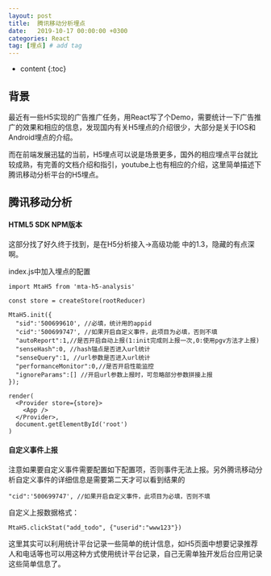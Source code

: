 ```yaml
---
layout: post
title:  腾讯移动分析埋点
date:   2019-10-17 00:00:00 +0300
categories: React
tag: [埋点] # add tag
---
```


* content
{:toc}


## 背景

  最近有一些H5实现的广告推广任务，用React写了个Demo，需要统计一下广告推广的效果和相应的信息，发现国内有关H5埋点的介绍很少，大部分是关于IOS和Android埋点的介绍。
  
  而在前端发展迅猛的当前，H5埋点可以说是场景更多，国外的相应埋点平台就比较成熟，有完善的文档介绍和指引，youtube上也有相应的介绍，这里简单描述下腾讯移动分析平台的H5埋点。

## 腾讯移动分析

#### HTML5 SDK NPM版本

这部分找了好久终于找到，是在H5分析接入->高级功能 中的1.3，隐藏的有点深啊。

index.js中加入埋点的配置

```
import MtaH5 from 'mta-h5-analysis'

const store = createStore(rootReducer)

MtaH5.init({
  "sid":'500699610', //必填，统计用的appid
  "cid":'500699747', //如果开启自定义事件，此项目为必填，否则不填
  "autoReport":1,//是否开启自动上报(1:init完成则上报一次,0:使用pgv方法才上报)
  "senseHash":0, //hash锚点是否进入url统计
  "senseQuery":1, //url参数是否进入url统计
  "performanceMonitor":0,//是否开启性能监控
  "ignoreParams":[] //开启url参数上报时，可忽略部分参数拼接上报
});

render(
  <Provider store={store}>
    <App />
  </Provider>,
  document.getElementById('root')
)
```

#### 自定义事件上报

注意如果要自定义事件需要配置如下配置项，否则事件无法上报。另外腾讯移动分析自定义事件的详细信息是需要第二天才可以看到结果的

```
"cid":'500699747', //如果开启自定义事件，此项目为必填，否则不填
```

自定义上报数据格式：

```
MtaH5.clickStat("add_todo", {"userid":"www123"})
```

这里其实可以利用统计平台记录一些简单的统计信息，如H5页面中想要记录推荐人和电话等也可以用这种方式使用统计平台记录，自己无需单独开发后台应用记录这些简单信息了。